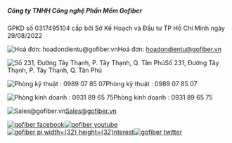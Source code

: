 ##### Công ty TNHH Công nghệ Phần Mềm Gofiber

GPKD số 0317495104 cấp bởi Sở Kế Hoạch và Đầu tư TP Hồ Chí Minh ngày 29/08/2022

![Hoá đơn: hoadondientu@gofiber.vn](/images/icons/invoice.svg)Hoá đơn: hoadondientu@gofiber.vn

![Số 231, Đường Tây Thạnh, P. Tây Thạnh, Q. Tân Phú](https://gofiber.b-cdn.net/webp/taitro/AnyConv.com__Locations.webp)Số 231, Đường Tây Thạnh, P. Tây Thạnh, Q. Tân Phú

![Phòng kỹ thuật : 0989 07 85 07](https://gofiber.b-cdn.net/webp/taitro/AnyConv.com__Phones.webp)Phòng kỹ thuật : 0989 07 85 07

![Phòng kinh doanh : 0931 89 65 75](https://gofiber.b-cdn.net/webp/taitro/AnyConv.com__Phones.webp)Phòng kinh doanh : 0931 89 65 75

![Sales@gofiber.vn](https://gofiber.b-cdn.net/webp/taitro/AnyConv.com__Messages.webp)Sales@gofiber.vn


[![gofiber facebook](https://gofiber.b-cdn.net/webp/taitro/AnyConv.com__Facebook.webp)](https://www.facebook.com/gofibervn1)[![gofiber youtube](https://gofiber.b-cdn.net/webp/taitro/AnyConv.com__Youtube.webp)](https://www.youtube.com/@gofibervn)[![gofiber pi width={32} height={32}nterest](https://gofiber.b-cdn.net/webp/taitro/AnyConv.com__Pinterest.webp)](https://www.pinterest.com/gofibervn/)[![gofiber twitter](https://gofiber.b-cdn.net/webp/taitro/AnyConv.com__Twitter.webp)](https://twitter.com/gofibervn)

